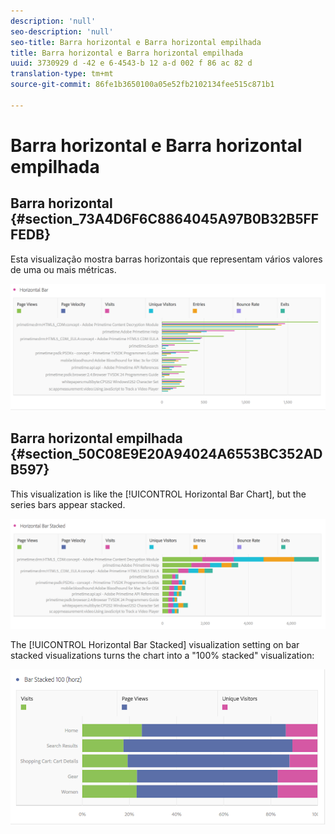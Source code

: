 ```yaml
---
description: 'null'
seo-description: 'null'
seo-title: Barra horizontal e Barra horizontal empilhada
title: Barra horizontal e Barra horizontal empilhada
uuid: 3730929 d -42 e 6-4543-b 12 a-d 002 f 86 ac 82 d
translation-type: tm+mt
source-git-commit: 86fe1b3650100a05e52fb2102134fee515c871b1

---
```



# Barra horizontal e Barra horizontal empilhada

## Barra horizontal {#section_73A4D6F6C8864045A97B0B32B5FFFEDB}

Esta visualização mostra barras horizontais que representam vários valores de uma ou mais métricas.

![](assets/horizontal_bar.png)

## Barra horizontal empilhada {#section_50C08E9E20A94024A6553BC352ADB597}

This visualization is like the [!UICONTROL Horizontal Bar Chart], but the series bars appear stacked.

![](assets/horizontal-bar-stacked.png)

The [!UICONTROL Horizontal Bar Stacked] visualization setting on bar stacked visualizations turns the chart into a "100% stacked" visualization:

![](assets/horizstacked100.png)

